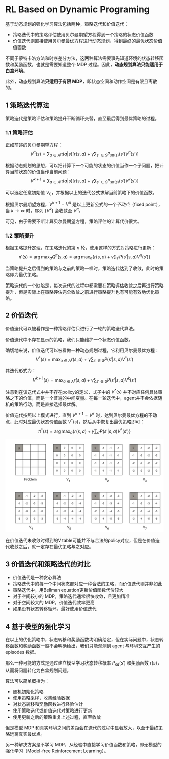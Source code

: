 # RL Based on Dynamic Programing

基于动态规划的强化学习算法包括两种，策略迭代和价值迭代：

- 策略迭代中的策略评估使用贝尔曼期望方程得到一个策略的状态价值函数
- 价值迭代则直接使用贝尔曼最优方程进行动态规划，得到最终的最优状态价值值函数

不同于蒙特卡洛方法和时序差分方法，这两种算法需要事先知道环境的状态转移函数和奖励函数，也就是需要知道整个 MDP 过程。因此，**动态规划算法只能适用于白盒环境**。

此外，动态规划算法**只适用于有限 MDP**，即状态空间和动作空间是有限且离散的。

## 1 策略迭代算法

策略迭代是策略评估和策略提升不断循环交替，直至最后得到最优策略的过程。

### 1.1 策略评估

正如前述的贝尔曼期望方程：
$$V^\pi(s)=\sum_{a\in A}\pi(a|s)\left[r(s,a)+\gamma \sum_{s'\in S}P_{s\pi(s)}(s')V^{\pi}(s')\right]$$

根据动态规划的思想，可以把计算下一个可能的状态的价值当作一个子问题，把计算当前状态的价值当作当前问题：
$$V^{k+1}=\sum_{a\in A}\pi(a|s)\left[r(s,a)+\gamma \sum_{s'\in S}P_{s\pi(s)}(s')V^{k}(s')\right]$$

可以选定任意初始值 $V_0$，并根据以上的迭代公式求解当前策略下的价值函数。

根据贝尔曼期望方程，$V^{k+1}=V^{\pi}$ 是以上更新公式的一个*不动点*（fixed point），当 $k\rightarrow\infty$ 时，序列 $\{V^k\}$ 会收敛至 $V^{\pi}$。

可见，由于需要不断计算贝尔曼期望方程，策略评估的计算代价很大。

### 1.2 策略提升

根据策略提升定理，在策略迭代的第 $n$ 轮，使用这样的方式对策略进行更新：
$$\pi'(s)=\arg\max_a Q^\pi(s,a)=\arg\max_a\{r(s,a)+\gamma\sum_{s'}P(s'|s,a)V^n(s')\}$$

当策略提升之后得到的策略与之前的策略一样时，策略迭代达到了收敛，此时的策略即为最优策略。

策略迭代的一个缺陷是，每次迭代的过程中都需要在策略评估收敛之后再进行策略提升，但是实际上在策略评估完全收敛之前进行策略提升也有可能有效地优化策略。

## 2 价值迭代

价值迭代可以被看作是一种策略评估只进行了一轮的策略迭代算法。

价值迭代中不存在显示的策略，我们只能维护一个状态价值函数。

确切地来说，价值迭代可以被看做一种动态规划过程，它利用贝尔曼最优方程：
$$V^*(s)=\max_{a\in A}{r(s,a)+\gamma\sum_{s'\in S}P(s'|s,a)V^*(s')}$$

其迭代形式为：
$$V^{k+1}(s)=\max_{a\in A}{r(s,a)+\gamma\sum_{s'\in S}P(s'|s,a)V^{k}(s')}$$

注意到在该迭代式中并不存在policy的定义，式子中的 $V^*(s)$ 并不对应任何具体策略之下的价值，而是一个普遍的中间变量。在每一轮迭代中，agent并不会依据随机的策略行动，而是直接选择最优解。

价值迭代按照以上模式进行，直到 $V^{k+1}=V^{k}$ 时，达到贝尔曼最优方程的不动点，此时对应最优状态价值函数 $V^*(s)$，然后从中恢复出最优策略即可：
$$\pi^*(s)=\arg\max_a\{r(s,a)+\gamma\sum_{s'}P(s'|s,a)V^*(s')\}$$

![贝尔曼最优迭代](./image/3.2.png)

在价值迭代未收敛时得到的V table可能并不与合法的policy对应，但是在价值迭代收敛之后，就一定存在最优策略与之对应。

## 3 价值迭代和策略迭代的对比

- 价值迭代是一种贪心算法
- 策略迭代中的每一个中间状态都对应一种合法的策略，而价值迭代则并非如此
- 策略迭代中，用Bellman equation更新价值函数代价较大
- 对于空间较小的 MDP，策略迭代通常很快收敛，且更加精准
- 对于空间较大的 MDP，价值迭代效率更高
- 如果没有状态转移循环，最好使用价值迭代

## 4 基于模型的强化学习

在以上的优化策略中，状态转移和奖励函数均明确给定，但在实际问题中，状态转移函数和奖励函数一般不会明确给出，我们只能观测到 agent 与环境交互产生的 episodes 数据。

那么一种可能的方式是通过建立模型学习状态转移概率 $P_{sa}(s')$ 和奖励函数 $r(s)$，从而将问题转化为白盒规划问题。

算法可以简单概括为：

- 随机初始化策略
- 使用策略采样，收集经验数据
- 对状态转移和奖励函数进行经验估计
- 使用策略迭代或价值迭代对策略进行更新
- 使用更新之后的策略重复上述过程，直至收敛

但是模型 MDP 和真实环境之间的差距会在迭代的过程中显著放大，以至于最终策略远离真实最优点。

另一种解决方案是不学习 MDP，从经验中直接学习价值函数和策略，即无模型的强化学习（Model-free Reinforcement Learning）。
